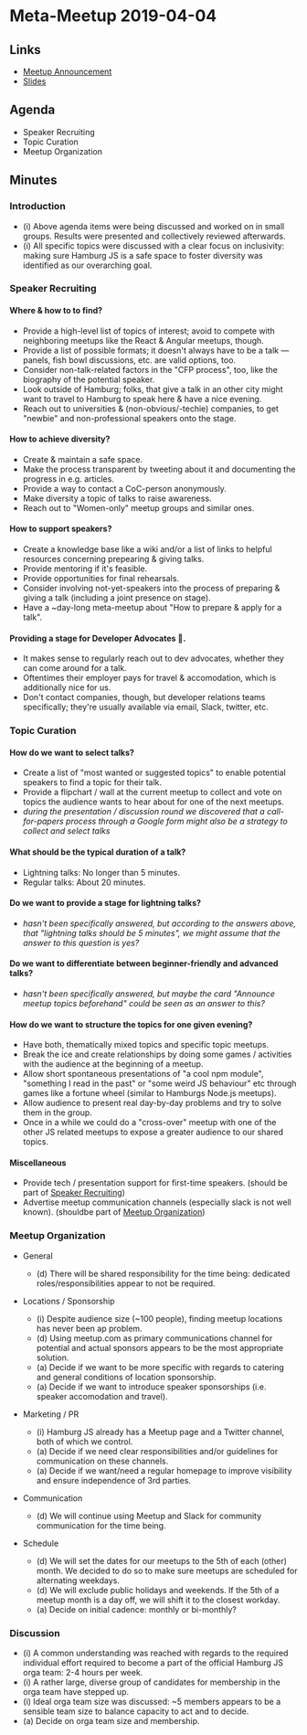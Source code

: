 # Meta-Meetup 2019-04-04

## Links

- [Meetup Announcement](https://www.meetup.com/hamburg-js/events/260039609/)
- [Slides](https://slides.com/dmbch/deck-11-12-ce346abf-6f61-4cbd-9f98-596152b51175-15-17-19-21/)

## Agenda

- Speaker Recruiting
- Topic Curation
- Meetup Organization

## Minutes

### Introduction

- (i) Above agenda items were being discussed and worked on in small groups. Results were presented and collectively reviewed afterwards.
- (i) All specific topics were discussed with a clear focus on inclusivity: making sure Hamburg JS is a safe space to foster diversity was identified as our overarching goal.

### Speaker Recruiting

#### Where & how to to find?

- Provide a high-level list of topics of interest; avoid to compete with neighboring meetups like the React & Angular meetups, though.
- Provide a list of possible formats; it doesn't always have to be a talk — panels, fish bowl discussions, etc. are valid options, too.
- Consider non-talk-related factors in the "CFP process", too, like the biography of the potential speaker.
- Look outside of Hamburg; folks, that give a talk in an other city might want to travel to Hamburg to speak here & have a nice evening.
- Reach out to universities & (non-obvious/-techie) companies, to get "newbie" and non-professional speakers onto the stage.

#### How to achieve diversity?

- Create & maintain a safe space.
- Make the process transparent by tweeting about it and documenting the progress in e.g. articles.
- Provide a way to contact a CoC-person anonymously.
- Make diversity a topic of talks to raise awareness.
- Reach out to "Women-only" meetup groups and similar ones.

#### How to support speakers?

- Create a knowledge base like a wiki and/or a list of links to helpful resources concerning prepearing & giving talks.
- Provide mentoring if it's feasible.
- Provide opportunities for final rehearsals.
- Consider involving not-yet-speakers into the process of preparing & giving a talk (including a joint presence on stage).
- Have a ~day-long meta-meetup about "How to prepare & apply for a talk".

#### Providing a stage for Developer Advocates 🥑.

- It makes sense to regularly reach out to dev advocates, whether they can come around for a talk.
- Oftentimes their employer pays for travel & accomodation, which is additionally nice for us.
- Don't contact companies, though, but developer relations teams specifically; they're usually available via email, Slack, twitter, etc.

### Topic Curation

#### How do we want to select talks?

- Create a list of "most wanted or suggested topics" to enable potential speakers to find a topic for their talk.
- Provide a flipchart / wall at the current meetup to collect and vote on topics the audience wants to hear about for one of the next meetups.
- *during the presentation / discussion round we discovered that a call-for-papers process through a Google form might also be a strategy to collect and select talks*

#### What should be the typical duration of a talk?

- Lightning talks: No longer than 5 minutes.
- Regular talks: About 20 minutes.

#### Do we want to provide a stage for lightning talks?

- *hasn't been specifically answered, but according to the answers above, that "lightning talks should be 5 minutes", we might assume that the answer to this question is yes?*

#### Do we want to differentiate between beginner-friendly and advanced talks?

- *hasn't been specifically answered, but maybe the card "Announce meetup topics beforehand" could be seen as an answer to this?*

#### How do we want to structure the topics for one given evening?

- Have both, thematically mixed topics and specific topic meetups.
- Break the ice and create relationships by doing some games / activities with the audience at the beginning of a meetup.
- Allow short spontaneous presentations of "a cool npm module", "something I read in the past" or "some weird JS behaviour" etc through games like a fortune wheel (similar to Hamburgs Node.js meetups).
- Allow audience to present real day-by-day problems and try to solve them in the group.
- Once in a while we could do a "cross-over" meetup with one of the other JS related meetups to expose a greater audience to our shared topics.

#### Miscellaneous

- Provide tech / presentation support for first-time speakers. (should be part of [Speaker Recruiting](#speaker-recruiting))
- Advertise meetup communication channels (especially slack is not well known). (shouldbe part of [Meetup Organization](#meetup-organization))

### Meetup Organization

- General

  - (d) There will be shared responsibility for the time being: dedicated roles/responsibilities appear to not be required.

- Locations / Sponsorship

  - (i) Despite audience size (~100 people), finding meetup locations has never been ap problem.
  - (d) Using meetup.com as primary communications channel for potential and actual sponsors appears to be the most appropriate solution.
  - (a) Decide if we want to be more specific with regards to catering and general conditions of location sponsorship.
  - (a) Decide if we want to introduce speaker sponsorships (i.e. speaker accomodation and travel).

- Marketing / PR

  - (i) Hamburg JS already has a Meetup page and a Twitter channel, both of which we control.
  - (a) Decide if we need clear responsibilities and/or guidelines for communication on these channels.
  - (a) Decide if we want/need a regular homepage to improve visibility and ensure independence of 3rd parties.

- Communication

  - (d) We will continue using Meetup and Slack for community communication for the time being.

- Schedule
  - (d) We will set the dates for our meetups to the 5th of each (other) month. We decided to do so to make sure meetups are scheduled for alternating weekdays.
  - (d) We will exclude public holidays and weekends. If the 5th of a meetup month is a day off, we will shift it to the closest workday.
  - (a) Decide on initial cadence: monthly or bi-monthly?

### Discussion

- (i) A common understanding was reached with regards to the required individual effort required to become a part of the official Hamburg JS orga team: 2-4 hours per week.
- (i) A rather large, diverse group of candidates for membership in the orga team have stepped up.
- (i) Ideal orga team size was discussed: ~5 members appears to be a sensible team size to balance capacity to act and to decide.
- (a) Decide on orga team size and membership.
